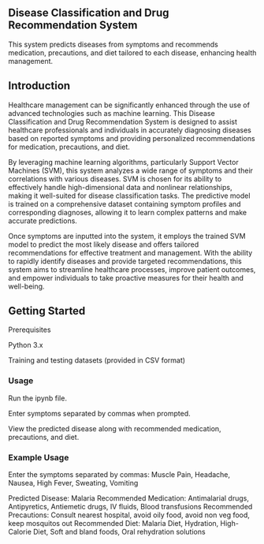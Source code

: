 ## Disease Classification and Drug Recommendation System
This system predicts diseases from symptoms and recommends medication, precautions, and diet tailored to each disease, enhancing health management.

## Introduction
Healthcare management can be significantly enhanced through the use of advanced technologies such as machine learning. This Disease Classification and Drug Recommendation System is designed to assist healthcare professionals and individuals in accurately diagnosing diseases based on reported symptoms and providing personalized recommendations for medication, precautions, and diet.

By leveraging machine learning algorithms, particularly Support Vector Machines (SVM), this system analyzes a wide range of symptoms and their correlations with various diseases. SVM is chosen for its ability to effectively handle high-dimensional data and nonlinear relationships, making it well-suited for disease classification tasks. The predictive model is trained on a comprehensive dataset containing symptom profiles and corresponding diagnoses, allowing it to learn complex patterns and make accurate predictions.

Once symptoms are inputted into the system, it employs the trained SVM model to predict the most likely disease and offers tailored recommendations for effective treatment and management. With the ability to rapidly identify diseases and provide targeted recommendations, this system aims to streamline healthcare processes, improve patient outcomes, and empower individuals to take proactive measures for their health and well-being.

## Getting Started
Prerequisites

Python 3.x

Training and testing datasets (provided in CSV format)
### Usage
Run the ipynb file.

Enter symptoms separated by commas when prompted.

View the predicted disease along with recommended medication, precautions, and diet.
### Example Usage
Enter the symptoms separated by commas: Muscle Pain, Headache, Nausea, High Fever, Sweating, Vomiting

Predicted Disease: Malaria
Recommended Medication: Antimalarial drugs, Antipyretics, Antiemetic drugs, IV fluids, Blood transfusions
Recommended Precautions: Consult nearest hospital, avoid oily food, avoid non veg food, keep mosquitos out
Recommended Diet: Malaria Diet, Hydration, High-Calorie Diet, Soft and bland foods, Oral rehydration solutions



